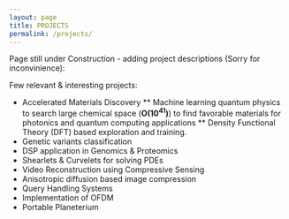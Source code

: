```yaml
---
layout: page
title: PROJECTS
permalink: /projects/
---
```


Page still under Construction - adding project descriptions (Sorry for inconvinience): 

Few relevant & interesting projects:

* Accelerated Materials Discovery
  ** Machine learning quantum physics to search large chemical space (**O(10<sup>41</sup>)**) to find favorable materials for photonics and quantum computing applications
  ** Density Functional Theory (DFT) based exploration and training. 
* Genetic variants classification 
* DSP application in Genomics & Proteomics
* Shearlets & Curvelets for solving PDEs
* Video Reconstruction using Compressive Sensing
* Anisotropic diffusion based image compression
* Query Handling Systems
* Implementation of OFDM
* Portable Planeterium
